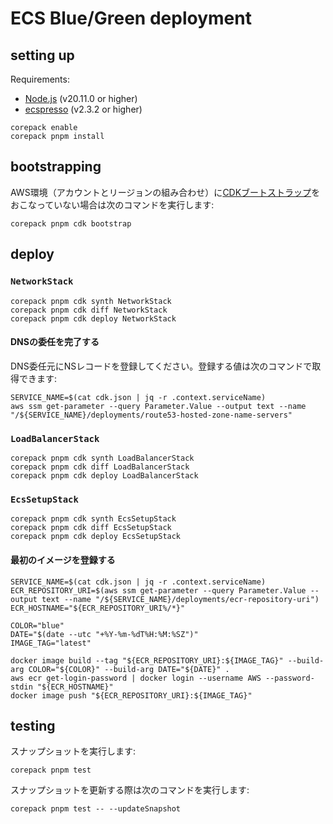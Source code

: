 # ECS Blue/Green deployment

## setting up

Requirements:

- [Node.js](https://nodejs.org/) (v20.11.0 or higher)
- [ecspresso](https://github.com/kayac/ecspresso) (v2.3.2 or higher)

```shell
corepack enable
corepack pnpm install
```

## bootstrapping

AWS環境（アカウントとリージョンの組み合わせ）に[CDKブートストラップ](https://docs.aws.amazon.com/ja_jp/cdk/v2/guide/bootstrapping.html)をおこなっていない場合は次のコマンドを実行します:

```shell
corepack pnpm cdk bootstrap
```

## deploy

### `NetworkStack`

```shell
corepack pnpm cdk synth NetworkStack
corepack pnpm cdk diff NetworkStack
corepack pnpm cdk deploy NetworkStack
```

#### DNSの委任を完了する

DNS委任元にNSレコードを登録してください。登録する値は次のコマンドで取得できます:

```shell
SERVICE_NAME=$(cat cdk.json | jq -r .context.serviceName)
aws ssm get-parameter --query Parameter.Value --output text --name "/${SERVICE_NAME}/deployments/route53-hosted-zone-name-servers"
```

### `LoadBalancerStack`

```shell
corepack pnpm cdk synth LoadBalancerStack
corepack pnpm cdk diff LoadBalancerStack
corepack pnpm cdk deploy LoadBalancerStack
```

### `EcsSetupStack`

```shell
corepack pnpm cdk synth EcsSetupStack
corepack pnpm cdk diff EcsSetupStack
corepack pnpm cdk deploy EcsSetupStack
```

#### 最初のイメージを登録する

```shell
SERVICE_NAME=$(cat cdk.json | jq -r .context.serviceName)
ECR_REPOSITORY_URI=$(aws ssm get-parameter --query Parameter.Value --output text --name "/${SERVICE_NAME}/deployments/ecr-repository-uri")
ECR_HOSTNAME="${ECR_REPOSITORY_URI%/*}"

COLOR="blue"
DATE="$(date --utc "+%Y-%m-%dT%H:%M:%SZ")"
IMAGE_TAG="latest"

docker image build --tag "${ECR_REPOSITORY_URI}:${IMAGE_TAG}" --build-arg COLOR="${COLOR}" --build-arg DATE="${DATE}" .
aws ecr get-login-password | docker login --username AWS --password-stdin "${ECR_HOSTNAME}"
docker image push "${ECR_REPOSITORY_URI}:${IMAGE_TAG}"
```

## testing

スナップショットを実行します:

```shell
corepack pnpm test
```

スナップショットを更新する際は次のコマンドを実行します:

```shell
corepack pnpm test -- --updateSnapshot
```
